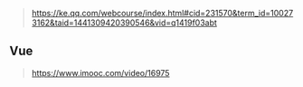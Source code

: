 > https://ke.qq.com/webcourse/index.html#cid=231570&term_id=100273162&taid=1441309420390546&vid=q1419f03abt

## Vue

> https://www.imooc.com/video/16975
